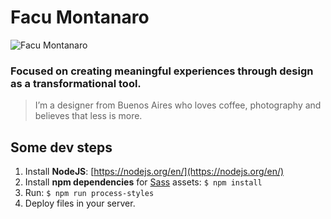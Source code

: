 # Facu Montanaro

![Facu Montanaro](https://facumontanaro.com/assets/images/facebook-share.png)

### Focused on creating meaningful experiences through design as a transformational tool.

> I’m a designer from Buenos Aires who loves coffee, photography and believes that less is more.

## Some dev steps

1. Install **NodeJS**: [https://nodejs.org/en/](https://nodejs.org/en/)
3. Install **npm dependencies** for [Sass](https://sass-lang.com) assets: `$ npm install`
4. Run: `$ npm run process-styles`
5. Deploy files in your server.
